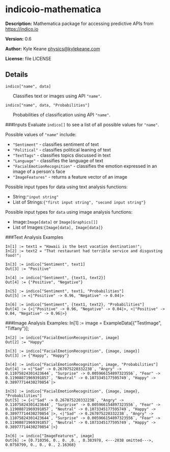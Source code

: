 # indicoio-mathematica
**Description:** Mathematica package for accessing predictive APIs from https://indico.io 

**Version:** 0.6

**Author:** Kyle Keane <physics@kylekeane.com>

**License:** file LICENSE

## Details
	indico["name", data]

&nbsp;&nbsp;&nbsp;&nbsp;&nbsp;&nbsp;Classifies text or images using API `"name"`. 

	indico["name", data, "Probabilities"]

&nbsp;&nbsp;&nbsp;&nbsp;&nbsp;&nbsp;Probabilities of classification using API `"name"`.

###Inputs
Evaluate `indico[]` to see a list of all possible values for `"name"`. 

Possible values of `"name"` include:

* `"Sentiment"` - classifies sentiment of text
* `"Political"` - classifies political leaning of text
* `"TextTags"` - classifies topics discussed in text
* `"Language"` - classifies the language of text
* `"FacialEmotionRecognition"` - classifies the emotion expressed in an image of a person's face
* `"ImageFeatures"` - returns a feature vector of an image

Possible input types for data using text analysis functions:

* String:`"input string"`
* List of Strings:`{"first input string", "second input string"}`

Possible input types for `data` using image analysis functions:

* Image:`Image[data]` or `Image[Graphics[]]`
* List of Images:`{Image[data], Image[data]}`

###Text Analysis Examples

	In[1] := text1 = "Hawaii is the best vacation destination!";
	In[2] := text2 = "That restaurant had terrible service and disgusting food!";

	In[3] := indico["Sentiment", text1]
	Out[3] := "Positive"

	In[4] := indico["Sentiment", {text1, text2}]
	Out[4] := {"Positive", "Negative"}

	In[5] := indico["Sentiment", text1, "Probabilities"]
	Out[5] := <|"Positive" -> 0.96, "Negative" -> 0.04|>

	In[6] := indico["Sentiment", {text1, text2}, "Probabilities"]
	Out[4] := {<|"Positive" -> 0.96, "Negative" -> 0.04|>, <|"Positive" -> 0.04, "Negative" -> 0.96|>}

###Image Analysis Examples:
	In[1] := image = ExampleData[{"TestImage", "Tiffany"}];

	In[2] := indico["FacialEmotionRecognition", image]
	Out[2] := "Happy"

	In[3] := indico["FacialEmotionRecognition", {image, image}]
	Out[3] := {"Happy", "Happy"}

	In[4] := indico["FacialEmotionRecognition", image, "Probabilities"]
	Out[4] := <|"Sad" -> 0.267075220332238`, "Angry" -> 0.11075824301423644`, "Surprise" -> 0.005966154897323556`, "Fear" -> 0.11908871969391857`, "Neutral" -> 0.1073345177595749`, "Happy" -> 0.38977714430270854`|>

	In[5] := indico["FacialEmotionRecognition", {image, image}, "Probabilities"]
	Out[5] := {<|"Sad" -> 0.267075220332238`, "Angry" -> 0.11075824301423644`, "Surprise" -> 0.005966154897323556`, "Fear" -> 0.11908871969391857`, "Neutral" -> 0.1073345177595749`, "Happy" -> 0.38977714430270854`|>, <|"Sad" -> 0.267075220332238`, "Angry" -> 0.11075824301423644`, "Surprise" -> 0.005966154897323556`, "Fear" -> 0.11908871969391857`, "Neutral" -> 0.1073345177595749`, "Happy" -> 0.38977714430270854`|>}

	In[6] := indico["ImageFeatures", image]
	Out[6] := {0.710356, 0., 0. ,0. , 0.383978, <---2038 omitted--->, 0.0758799, 0., 0., 0., 2.16368}
